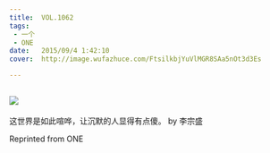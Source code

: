 ```yaml
---
title:	VOL.1062
tags:
 - 一个
 - ONE
date:	2015/09/4 1:42:10
cover:	http://image.wufazhuce.com/FtsilkbjYuVlMGR8SAa5nOt3d3Es

---
```

![](http://image.wufazhuce.com/FtsilkbjYuVlMGR8SAa5nOt3d3Es)
---

这世界是如此喧哗，让沉默的人显得有点傻。 by 李宗盛
 
Reprinted from ONE
